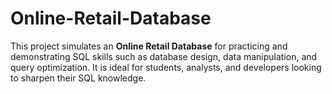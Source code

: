 # Online-Retail-Database
This project simulates an **Online Retail Database** for practicing and demonstrating SQL skills such as database design, data manipulation, and query optimization.  It is ideal for students, analysts, and developers looking to sharpen their SQL knowledge.
